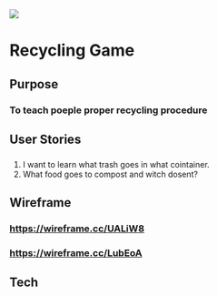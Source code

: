 <img src="https://i.imgur.com/HRIBuV9.jpg">


# Recycling Game 
## Purpose

### To teach poeple proper recycling procedure


## User Stories
### 
1. I want to learn what trash goes in what cointainer.
2. What food goes to compost and witch dosent?

## Wireframe
### https://wireframe.cc/UALiW8
### https://wireframe.cc/LubEoA
## Tech